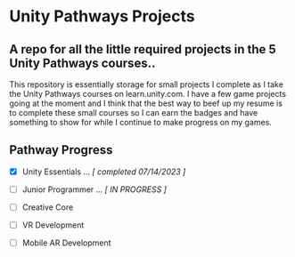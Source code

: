 # Unity Pathways Projects
## A repo for all the little required projects in the 5 Unity Pathways courses..

This repository is essentially storage for small projects I complete as I take the Unity Pathways courses on learn.unity.com. I have a few game projects going at the moment and I think that the best way to beef up my resume is to complete these small courses so I can earn the badges and have something to show for while I continue to make progress on my games.

## Pathway Progress
- [x] Unity Essentials ... _[ completed 07/14/2023 ]_
- [ ] Junior Programmer ... _[ IN PROGRESS ]_
- [ ] Creative Core
- [ ] VR Development
- [ ] Mobile AR Development



